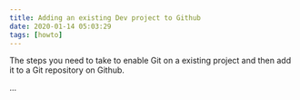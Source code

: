 ```yaml
---
title: Adding an existing Dev project to Github
date: 2020-01-14 05:03:29
tags: [howto]
---
```

The steps you need to take to enable Git on a existing project and then add it to a Git repository on Github.

...
